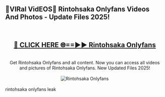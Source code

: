 <h2>🔴VIRal VidEOS🔴 Rintohsaka Onlyfans Videos And Photos - Update Files 2025!</h2>
<br>
<div align="center">
<h2><a href="https://virallinks.top/odZfE0" rel="nofollow">🔴 CLICK HERE 🌐==►► Rintohsaka Onlyfans</a></h2>
<br>
Get Rintohsaka Onlyfans and all content. Now you can access all videos and pictures of Rintohsaka Onlyfans. New Updated Files 2025!
<br>
<br>
<a href="https://virallinks.top/odZfE0" rel="nofollow" data-target="animated-image.originalLink"><img src="https://i.imgur.com/dJHk4Zq.gif)" alt="Rintohsaka Onlyfans" style="max-width: 100%; display: inline-block;" data-target="animated-image.originalImage"></a>
</div>
<br>
rintohsaka onlyfans leak